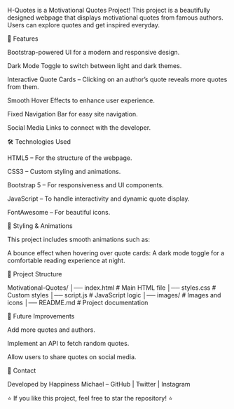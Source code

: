 H-Quotes is a Motivational Quotes Project! This project is a beautifully designed webpage that displays motivational quotes from famous authors. Users can explore quotes and get inspired everyday.


🚀 Features

Bootstrap-powered UI for a modern and responsive design.

Dark Mode Toggle to switch between light and dark themes.

Interactive Quote Cards – Clicking on an author’s quote reveals more quotes from them.

Smooth Hover Effects to enhance user experience.

Fixed Navigation Bar for easy site navigation.

Social Media Links to connect with the developer.



🛠️ Technologies Used

HTML5 – For the structure of the webpage.

CSS3 – Custom styling and animations.

Bootstrap 5 – For responsiveness and UI components.

JavaScript – To handle interactivity and dynamic quote display.

FontAwesome – For beautiful icons.

🎨 Styling & Animations

This project includes smooth animations such as:

A bounce effect when hovering over quote cards:
A dark mode toggle for a comfortable reading experience at night.


📂 Project Structure

Motivational-Quotes/
│── index.html  # Main HTML file
│── styles.css  # Custom styles
│── script.js   # JavaScript logic
│── images/     # Images and icons
│── README.md   # Project documentation



🌟 Future Improvements

Add more quotes and authors.

Implement an API to fetch random quotes.

Allow users to share quotes on social media.

📧 Contact

Developed by Happiness Michael – GitHub | Twitter | Instagram

⭐ If you like this project, feel free to star the repository! ⭐


